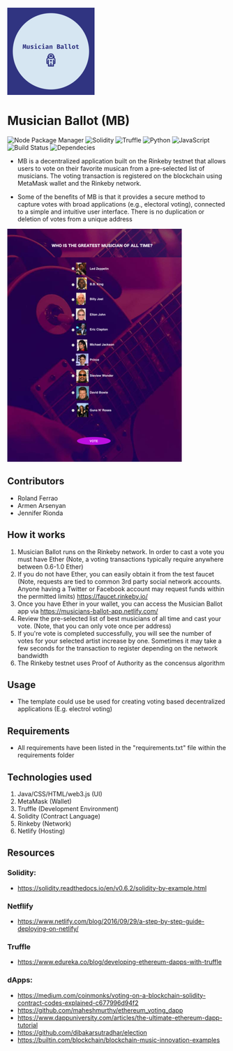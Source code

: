![Company logo](images/logo.png)

# Musician Ballot (MB)
![Node Package Manager](https://img.shields.io/npm/v/@openzeppelin/contracts.svg) ![Solidity](https://img.shields.io/badge/solidity-v0.5.0-green) ![Truffle](https://img.shields.io/badge/truffle-v5.1.13-yellow) ![Python](https://camo.githubusercontent.com/de59e8e9b410aa0b9479b114040c06468ef33cfc/68747470733a2f2f696d672e736869656c64732e696f2f62616467652f707974686f6e2d76332e362b2d626c75652e737667)  ![JavaScript](https://img.shields.io/badge/JavaScript-v1.8.5-orange) ![Build Status](https://travis-ci.org/anfederico/Clairvoyant.svg?branch=master)  ![Dependecies](https://camo.githubusercontent.com/6266857d1c53194119edf1d9aafae7a4b301fa16/68747470733a2f2f696d672e736869656c64732e696f2f62616467652f646570656e64656e636965732d7570253230746f253230646174652d627269676874677265656e2e737667) 

<!-- ![Contributions Welcome](https://camo.githubusercontent.com/72f84692f9f89555c176bb9e0eca9cf08d97fec9/68747470733a2f2f696d672e736869656c64732e696f2f62616467652f636f6e747269627574696f6e732d77656c636f6d652d6f72616e67652e737667) -->

* MB is a decentralized application built on the Rinkeby testnet that allows users to vote on their favorite musican from a pre-selected list of musicians. The voting transaction is registered on the blockchain using MetaMask wallet and the Rinkeby network. 

* Some of the benefits of MB is that it provides a secure method to capture votes with broad applications (e.g., electoral voting), connected to a simple and intuitive user interface. There is no duplication or deletion of votes from a unique address

![User interface](images/music-on-the-blockchain.png)

## Contributors
* Roland Ferrao
* Armen Arsenyan
* Jennifer Rionda

## How it works
1. Musician Ballot runs on the Rinkeby network. In order to cast a vote you must have Ether (Note, a voting transactions typically require anywhere between 0.6-1.0 Ether)
2. If you do not have Ether, you can easily obtain it from the test faucet (Note, requests are tied to common 3rd party social network accounts. Anyone having a Twitter or Facebook account may request funds within the permitted limits) https://faucet.rinkeby.io/
3. Once you have Ether in your wallet, you can access the Musician Ballot app via https://musicians-ballot-app.netlify.com/
4. Review the pre-selected list of best musicians of all time and cast your vote. (Note, that you can only vote once per address)
5. If you're vote is completed successfully, you will see the number of votes for your selected artist increase by one. Sometimes it may take a few seconds for the transaction to register depending on the network bandwidth
6. The Rinkeby testnet uses Proof of Authority as the concensus algorithm

## Usage
* The template could use be used for creating voting based decentralized applications (E.g. electrol voting)

## Requirements
* All requirements have been listed in the "requirements.txt" file within the  requirements folder

## Technologies used
1. Java/CSS/HTML/web3.js (UI)
2. MetaMask (Wallet)
3. Truffle (Development Environment)
4. Solidity (Contract Language)
5. Rinkeby (Network)
6. Netlify (Hosting)

## Resources
### Solidity: 
* https://solidity.readthedocs.io/en/v0.6.2/solidity-by-example.html
### Netflify
* https://www.netlify.com/blog/2016/09/29/a-step-by-step-guide-deploying-on-netlify/
### Truffle
* https://www.edureka.co/blog/developing-ethereum-dapps-with-truffle
### dApps:
* https://medium.com/coinmonks/voting-on-a-blockchain-solidity-contract-codes-explained-c677996d94f2
* https://github.com/maheshmurthy/ethereum_voting_dapp
* https://www.dappuniversity.com/articles/the-ultimate-ethereum-dapp-tutorial
* https://github.com/dibakarsutradhar/election
* https://builtin.com/blockchain/blockchain-music-innovation-examples

